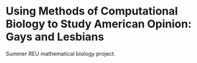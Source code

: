 # Using Methods of Computational Biology to Study American Opinion: Gays and Lesbians
Summer REU mathematical biology project.
